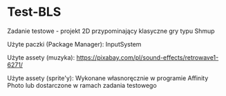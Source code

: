 # Test-BLS
Zadanie testowe - projekt 2D przypominający klasyczne gry typu Shmup

Użyte paczki (Package Manager): InputSystem

Użyte assety (muzyka): 
https://pixabay.com/pl/sound-effects/retrowave1-6271/

Użyte assety (sprite'y):
Wykonane własnoręcznie w programie Affinity Photo lub dostarczone w ramach zadania testowego
